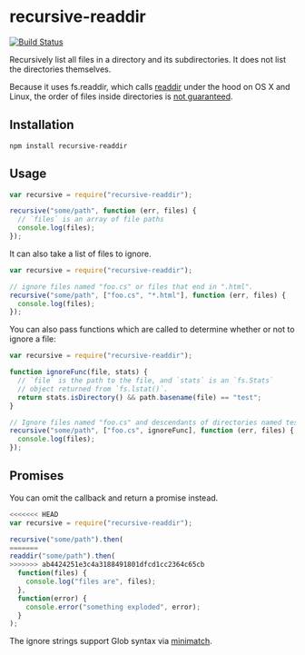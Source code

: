 # recursive-readdir

[![Build Status](https://travis-ci.org/jergason/recursive-readdir.svg?branch=master)](https://travis-ci.org/jergason/recursive-readdir)

Recursively list all files in a directory and its subdirectories. It does not list the directories themselves.

Because it uses fs.readdir, which calls [readdir](http://linux.die.net/man/3/readdir) under the hood
on OS X and Linux, the order of files inside directories is [not guaranteed](http://stackoverflow.com/questions/8977441/does-readdir-guarantee-an-order).

## Installation

    npm install recursive-readdir

## Usage

```javascript
var recursive = require("recursive-readdir");

recursive("some/path", function (err, files) {
  // `files` is an array of file paths
  console.log(files);
});
```

It can also take a list of files to ignore.

```javascript
var recursive = require("recursive-readdir");

// ignore files named "foo.cs" or files that end in ".html".
recursive("some/path", ["foo.cs", "*.html"], function (err, files) {
  console.log(files);
});
```

You can also pass functions which are called to determine whether or not to
ignore a file:

```javascript
var recursive = require("recursive-readdir");

function ignoreFunc(file, stats) {
  // `file` is the path to the file, and `stats` is an `fs.Stats`
  // object returned from `fs.lstat()`.
  return stats.isDirectory() && path.basename(file) == "test";
}

// Ignore files named "foo.cs" and descendants of directories named test
recursive("some/path", ["foo.cs", ignoreFunc], function (err, files) {
  console.log(files);
});
```

## Promises
You can omit the callback and return a promise instead.

```javascript
<<<<<<< HEAD
var recursive = require("recursive-readdir");

recursive("some/path").then(
=======
readdir("some/path").then(
>>>>>>> ab4424251e3c4a3188491801dfcd1cc2364c65cb
  function(files) {
    console.log("files are", files);
  },
  function(error) {
    console.error("something exploded", error);
  }
);
```

The ignore strings support Glob syntax via
[minimatch](https://github.com/isaacs/minimatch).
